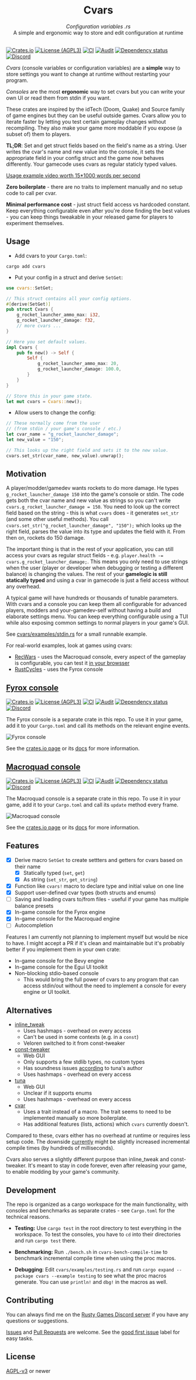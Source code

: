 <div align="center">
    <h1>Cvars</h1>
    <i>Configuration variables .rs</i>
    <br />
    A simple and ergonomic way to store and edit configuration at runtime
</div>
<br />

[![Crates.io](https://img.shields.io/crates/v/cvars)](https://crates.io/crates/cvars)
[![License (AGPL3)](https://img.shields.io/github/license/martin-t/cvars)](https://github.com/martin-t/cvars/blob/master/LICENSE)
[![CI](https://github.com/martin-t/cvars/workflows/CI/badge.svg)](https://github.com/martin-t/cvars/actions)
[![Audit](https://github.com/martin-t/cvars/workflows/audit/badge.svg)](https://rustsec.org/)
[![Dependency status](https://deps.rs/repo/github/martin-t/cvars/status.svg)](https://deps.rs/repo/github/martin-t/cvars)
[![Discord](https://img.shields.io/discord/770013530593689620?label=&logo=discord&logoColor=ffffff&color=7389D8&labelColor=6A7EC2)](https://discord.gg/aA7hCFvYh9)
<!-- ![Total lines](https://tokei.rs/b1/github/martin-t/cvars) Disabled because it counts cvars-bench-compile-time, plus it's currently broken and always shows 0 anyway. -->

_Cvars_ (console variables or configuration variables) are a **simple** way to store settings you want to change at runtime without restarting your program.

_Consoles_ are the most **ergonomic** way to set cvars but you can write your own UI or read them from stdin if you want.

These crates are inspired by the idTech (Doom, Quake) and Source family of game engines but they can be useful outside games. Cvars allow you to iterate faster by letting you test certain gameplay changes without recompiling. They also make your game more moddable if you expose (a subset of) them to players.

**TL;DR**: Set and get struct fields based on the field's name as a string. User writes the cvar's name and new value into the console, it sets the appropriate field in your config struct and the game now behaves differently. Your gamecode uses cvars as regular staticly typed values.

<!-- To avoid keeping a large file in the repo forever, this video was uploaded to a dummy github issue. AFAIK the issue doesn't even need to be submitted and it'll still be hosted forever. -->
<a href="https://user-images.githubusercontent.com/4079823/152082630-a705286d-c630-4507-9213-b8a7b106d47e.mp4">Usage example video worth 15*1000 words per second</a>

**Zero boilerplate** - there are no traits to implement manually and no setup code to call per cvar.

**Minimal performance cost** - just struct field access vs hardcoded constant. Keep everything configurable even after you're done finding the best values - you can keep things tweakable in your released game for players to experiment themselves.

## Usage

- Add cvars to your `Cargo.toml`:

```shell
cargo add cvars
```

- Put your config in a struct and derive `SetGet`:

```rust
use cvars::SetGet;

// This struct contains all your config options.
#[derive(SetGet)]
pub struct Cvars {
    g_rocket_launcher_ammo_max: i32,
    g_rocket_launcher_damage: f32,
    // more cvars ...
}

// Here you set default values.
impl Cvars {
    pub fn new() -> Self {
        Self {
            g_rocket_launcher_ammo_max: 20,
            g_rocket_launcher_damage: 100.0,
        }
    }
}

// Store this in your game state.
let mut cvars = Cvars::new();
```

- Allow users to change the config:

```rust
// These normally come from the user
// (from stdin / your game's console / etc.)
let cvar_name = "g_rocket_launcher_damage";
let new_value = "150";

// This looks up the right field and sets it to the new value.
cvars.set_str(cvar_name, new_value).unwrap();
```

## Motivation

A player/modder/gamedev wants rockets to do more damage.
He types `g_rocket_launcher_damage 150` into the game's console or stdin.
The code gets both the cvar name and new value as strings
so you can't write `cvars.g_rocket_launcher_damage = 150`.
You need to look up the correct field based on the string - this is what `cvars` does - it generates `set_str`
(and some other useful methods). You call `cvars.set_str("g_rocket_launcher_damage", "150");`
which looks up the right field, parses the value into its type and updates the field with it.
From then on, rockets do 150 damage.

The important thing is that in the rest of your application,
you can still access your cvars as regular struct fields - e.g. `player.health -= cvars.g_rocket_launcher_damage;`.
This means you only need to use strings when the user
(player or developer when debugging or testing a different balance) is changing the values.
The rest of your **gamelogic is still statically typed** and using a cvar in gamecode
is just a field access without any overhead.

A typical game will have hundreds or thousands of tunable parameters.
With cvars and a console you can keep them all configurable for advanced players,
modders and your-gamedev-self without having a build and elaborate settings menu.
You can keep everything configurable using a TUI
while also exposing common settings to normal players in your game's GUI.

See [cvars/examples/stdin.rs](https://github.com/martin-t/cvars/blob/master/cvars/examples/stdin.rs)
for a small runnable example.

For real-world examples, look at games using cvars:

- [RecWars](https://github.com/martin-t/rec-wars/blob/master/src/cvars.rs) - uses the Macroquad console,
  every aspect of the gameplay is configurable,
  you can test it [in your browsser](https://martin-t.gitlab.io/gitlab-pages/rec-wars/macroquad.html)
- [RustCycles](https://github.com/rustcycles/rustcycles/blob/master/src/cvars.rs) - uses the Fyrox console

## [Fyrox console](https://github.com/martin-t/cvars/tree/master/cvars-console-fyrox)

[![Crates.io](https://img.shields.io/crates/v/cvars-console-fyrox)](https://crates.io/crates/cvars-console-fyrox)
[![License (AGPL3)](https://img.shields.io/github/license/martin-t/cvars)](https://github.com/martin-t/cvars/blob/master/LICENSE)
[![CI](https://github.com/martin-t/cvars/workflows/CI-fyrox/badge.svg)](https://github.com/martin-t/cvars/actions)
[![Audit](https://github.com/martin-t/cvars/workflows/audit-fyrox/badge.svg)](https://rustsec.org/)
[![Dependency status](https://deps.rs/repo/github/martin-t/cvars/status.svg?path=cvars-console-fyrox)](https://deps.rs/repo/github/martin-t/cvars?path=cvars-console-fyrox)
[![Discord](https://img.shields.io/discord/770013530593689620?label=&logo=discord&logoColor=ffffff&color=7389D8&labelColor=6A7EC2)](https://discord.gg/aA7hCFvYh9)

The Fyrox console is a separate crate in this repo. To use it in your game, add it to your `Cargo.toml` and call its methods on the relevant engine events.

![Fyrox console](cvars-console-fyrox/screenshot.png)

See the [crates.io page](https://crates.io/crates/cvars-console-fyrox) or its [docs](https://docs.rs/cvars-console-fyrox/*/cvars_console_fyrox/) for more information.

## [Macroquad console](https://github.com/martin-t/cvars/tree/master/cvars-console-macroquad)

[![Crates.io](https://img.shields.io/crates/v/cvars-console-macroquad)](https://crates.io/crates/cvars-console-macroquad)
[![License (AGPL3)](https://img.shields.io/github/license/martin-t/cvars)](https://github.com/martin-t/cvars/blob/master/LICENSE)
[![CI](https://github.com/martin-t/cvars/workflows/CI-macroquad/badge.svg)](https://github.com/martin-t/cvars/actions)
[![Audit](https://github.com/martin-t/cvars/workflows/audit-macroquad/badge.svg)](https://rustsec.org/)
[![Dependency status](https://deps.rs/repo/github/martin-t/cvars/status.svg?path=cvars-console-macroquad)](https://deps.rs/repo/github/martin-t/cvars?path=cvars-console-macroquad)
[![Discord](https://img.shields.io/discord/770013530593689620?label=&logo=discord&logoColor=ffffff&color=7389D8&labelColor=6A7EC2)](https://discord.gg/aA7hCFvYh9)

The Macroquad console is a separate crate in this repo. To use it in your game, add it to your `Cargo.toml` and call its `update` method every frame.

![Macroquad console](cvars-console-macroquad/screenshot.png)

See the [crates.io page](https://crates.io/crates/cvars-console-macroquad) or its [docs](https://docs.rs/cvars-console-macroquad/*/cvars_console_macroquad/) for more information.

## Features

- [x] Derive macro `SetGet` to create settters and getters for cvars based on their name
  - [x] Statically typed (`set`, `get`)
  - [x] As string (`set_str`, `get_string`)
- [x] Function like `cvars!` macro to declare type and initial value on one line
- [x] Support user-defined cvar types (both structs and enums)
- [ ] Saving and loading cvars to/from files - useful if your game has multiple balance presets
- [x] In-game console for the Fyrox engine
- [x] In-game console for the Macroquad engine
- [ ] Autocompletion

Features I am currently not planning to implement myself but would be nice to have. I might accept a PR if it's clean and maintainable but it's probably better if you implement them in your own crate:

- In-game console for the Bevy engine
- In-game console for the Egui UI toolkit
- Non-blocking stdio-based console
  - This would bring the full power of cvars to any program that can access stdin/out without the need to implement a console for every engine or UI toolkit.

## Alternatives

- [inline_tweak](https://crates.io/crates/inline_tweak)
  - Uses hashmaps - overhead on every access
  - Can't be used in some contexts (e.g. in a `const`)
  - Veloren switched to it from const-tweaker
- [const-tweaker](https://crates.io/crates/const-tweaker)
  - Web GUI
  - Only supports a few stdlib types, no custom types
  - Has soundness issues [according](https://github.com/tgolsson/tuna#alternatives) to tuna's author
  - Uses hashmaps - overhead on every access
- [tuna](https://crates.io/crates/tuna)
  - Web GUI
  - Unclear if it supports enums
  - Uses hashmaps - overhead on every access
- [cvar](https://crates.io/crates/cvar)
  - Uses a trait instead of a macro. The trait seems to need to be implemented manually so more boilerplate.
  - Has additional features (lists, actions) which `cvars` currently doesn't.

Compared to these, cvars either has no overhead at runtime or requires less setup code. The downside [currently](https://github.com/martin-t/cvars/issues/6) might be slightly increased incremental compile times (by hundreds of milliseconds).

Cvars also serves a slightly different purpose than inline_tweak and const-tweaker. It's meant to stay in code forever, even after releasing your game, to enable modding by your game's community.

## Development

The repo is organized as a cargo workspace for the main functionality, with consoles and benchmarks as separate crates - see `Cargo.toml` for the technical reasons.

- **Testing:** Use `cargo test` in the root directory to test everything in the workspace. To test the consoles, you have to `cd` into their directories and run `cargo test` there.

- **Benchmarking:** Run `./bench.sh` in `cvars-bench-compile-time` to benchmark incremental compile time when using the proc macros.

- **Debugging**: Edit `cvars/examples/testing.rs` and run `cargo expand --package cvars --example testing` to see what the proc macros generate. You can use `println!` and `dbg!` in the macros as well.

## Contributing

You can always find me on the [Rusty Games Discord server](https://discord.gg/aA7hCFvYh9) if you have any questions or suggestions.

[Issues](https://github.com/martin-t/cvars/issues/new) and [Pull Requests](https://github.com/martin-t/cvars/pulls) are welcome. See the [good first issue](https://github.com/martin-t/cvars/issues?q=is%3Aissue+is%3Aopen+label%3A%22good+first+issue%22) label for easy tasks.

## License

[AGPL-v3](LICENSE) or newer
